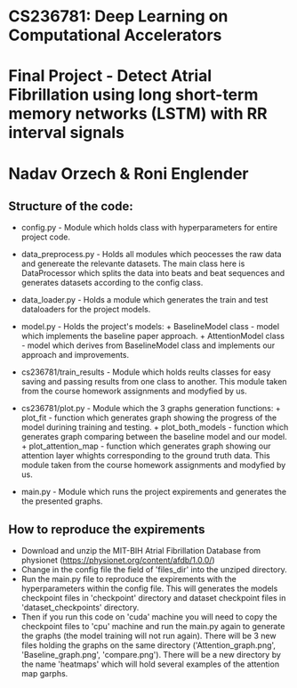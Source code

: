 # CS236781: Deep Learning on Computational Accelerators
# Final Project - Detect Atrial Fibrillation using long short-term memory networks (LSTM) with RR interval signals
# Nadav Orzech & Roni Englender

## Structure of the code:

- config.py - Module which holds class with hyperparameters for entire project code.

- data_preprocess.py - Holds all modules which peocesses the raw data and genereate the relevante datasets. 
					   The main class here is DataProcessor which splits the data into beats and beat sequences and generates datasets according to the config class. 

- data_loader.py - Holds a module which generates the train and test dataloaders for the project models.

- model.py - Holds the project's models: 
					+ BaselineModel class - model which implements the baseline paper approach.
					+ AttentionModel class - model which derives from BaselineModel class and implements our approach and improvements.

- cs236781/train_results - Module which holds reults classes for easy saving and passing results from one class to another.
						   This module taken from the course homework assignments and modyfied by us.

- cs236781/plot.py - Module which the 3 graphs generation functions:
						+ plot_fit - function which generates graph showing the progress of the model durining training and testing.
						+ plot_both_models - function which generates graph comparing between the baseline model and our model.
						+ plot_attention_map - function which generates graph showing our attention layer whights corresponding to the ground truth data.
				     This module taken from the course homework assignments and modyfied by us.

- main.py - Module which runs the project expirements and generates the the presented graphs.



## How to reproduce the expirements

- Download and unzip the MIT-BIH Atrial Fibrillation Database from physionet (https://physionet.org/content/afdb/1.0.0/)
- Change in the config file the field of 'files_dir' into the unziped directory.
- Run the main.py file to reproduce the expirements with the hyperparameters within the config file. 
  This will generates the models checkpoint files in 'checkpoint' directory and dataset checkpoint files in 'dataset_checkpoints' directory.
- Then if you run this code on 'cuda' machine you will need to copy the checkpoint files to 'cpu' machine and run the main.py again to generate the graphs (the model training will not run again).
  There will be 3 new files holding the graphs on the same directory ('Attention_graph.png', 'Baseline_graph.png', 'compare.png').
  There will be a new directory by the name 'heatmaps' which will hold several examples of the attention map garphs.


